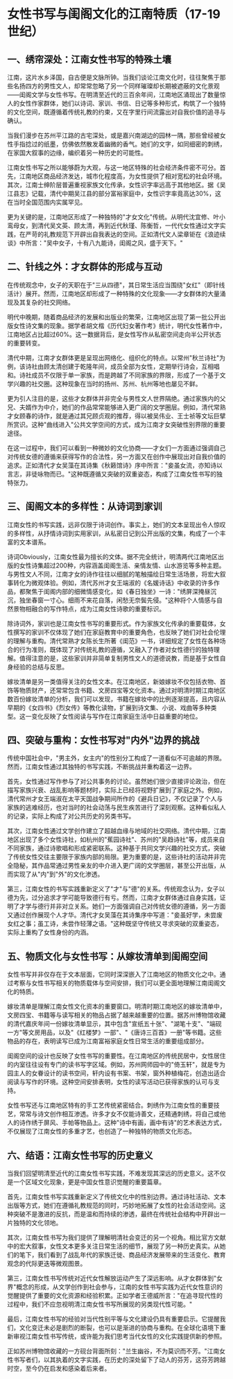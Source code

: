 # 女性书写与闺阁文化的江南特质（17-19世纪）

## 一、绣帘深处：江南女性书写的特殊土壤

江南，这片水乡泽国，自古便是文脉所钟。当我们谈论江南文化时，往往聚焦于那些名扬四方的男性文人，却常常忽略了另一个同样璀璨却长期被遮蔽的文化景观——闺阁文学与女性书写。在明清至近代的三百余年间，江南地区涌现出了数量惊人的女性作家群体，她们以诗词、家训、书信、日记等多种形式，构筑了一个独特的文化空间，既遵循着传统礼教的约束，又在字里行间流露出对自我价值的追寻与确认。

当我们漫步在苏州平江路的古宅深处，或是嘉兴南湖边的园林一隅，那些曾经被女性手指捻过的纸墨，仿佛依然散发着幽微的香气。她们的文字，如同细密的刺绣，在家国大叙事的边缘，编织着另一种历史的可能性。

江南女性书写之所以能够蔚为大观，与这一地区特殊的社会经济条件密不可分。首先，江南地区商品经济发达，城市化程度高，为女性提供了相对宽松的社会环境。其次，江南士绅阶层普遍重视家族文化传承，女性识字率远高于其他地区。据《吴江县志》记载，清代中期吴江县的部分富裕家庭中，女性识字率竟高达30%，这在当时全国范围内实属罕见。

更为关键的是，江南地区形成了一种独特的"才女文化"传统。从明代沈宜修、叶小鸾母女，到清代吴文英、顾太清，再到近代秋瑾、陈衡哲，一代代女性通过文字实践，在严苛的礼教规范下开辟出自我表达的空间。正如清代文人梁章钜在《浪迹续谈》中所言："吴中女子，十有八九能诗，闺阁之风，盛于天下。"

## 二、针线之外：才女群体的形成与互动

在传统观念中，女子的天职在于"三从四德"，其日常生活应当围绕"女红"（即针线活计）展开。然而，江南地区却形成了一种特殊的文化现象——才女群体的大量涌现及其复杂的社交网络。

明代中晚期，随着商品经济的发展和出版业的繁荣，江南地区出现了第一批公开出版女性诗文集的现象。据学者胡文楷《历代妇女著作考》统计，明代女性著作中，江南地区占比超过60%。这一数据背后，是女性写作从私密空间走向半公开状态的重要转变。

清代中期，江南才女群体更是呈现出网络化、组织化的特点。以常州"秋兰诗社"为例，该诗社由顾太清创建于乾隆年间，成员全部为女性，定期举行诗会，互相唱和。诗社成员不仅限于单一家族，而是跨越了不同家族的界限，形成了一个基于文学兴趣的社交圈。这种现象在当时的扬州、苏州、杭州等地也屡见不鲜。

更为引人注目的是，这些才女群体并非完全与男性文人世界隔绝。通过家族内的父兄、夫婿作为中介，她们的作品常常能够进入更广阔的文学圈层。例如，清代常熟才女顾春的诗作，就是通过其兄顾贞观的推荐，得以被吴伟业、王士祯等文坛巨擘所赏识。这种"曲线进入"公共文学空间的方式，成为江南才女突破性别界限的重要途径。

在这一过程中，我们可以看到一种微妙的文化协商——才女们一方面通过强调自己对传统女德的遵循来获得写作的合法性，另一方面又在创作中展现出对自我价值的追求。正如清代才女吴藻在其诗集《秋籁馆诗》序中所言："妾虽女流，亦知诗以言志，非徒咏物而已。"这种既遵循又突破的双重姿态，构成了江南女性书写的独特张力。

## 三、闺阁文本的多样性：从诗词到家训

江南女性的书写实践，远非仅限于诗词创作。事实上，她们的文本呈现出令人惊叹的多样性，从抒情诗词到实用家训，从私密日记到公开出版的文集，构成了一个丰富的文本谱系。

诗词Obviously，江南女性最为擅长的文体。据不完全统计，明清两代江南地区出版的女性诗集超过200种，内容涵盖闺阁生活、亲情友情、山水游览等多种主题。与男性文人不同，江南才女的诗作往往以细腻的笔触描绘日常生活场景，将宏大叙事转化为微观体验。例如，清代苏州才女王端淑的《名媛诗话》中收录的许多作品，都聚焦于闺阁内部的细微情感变化，如《春日独坐》一诗："绣屏深掩昼沉沉，独坐春窗一寸心。细雨不来花自落，闲愁无奈鬓先侵。"这种将个人情感与自然景物相融合的写作特点，成为江南女性诗歌的重要标识。

除诗词外，家训也是江南女性书写的重要形式。作为家族文化传承的重要载体，女性撰写的家训不仅体现了她们在家庭教育中的重要角色，也反映了她们对社会伦理的理解与重构。清代常熟才女陈长生所著《闺范》一书，详细规定了女性在各种场合的行为准则，既体现了对传统礼教的遵循，又融入了作者对女性德行的独特理解。值得注意的是，这些家训并非简单复制男性文人的道德说教，而是基于女性自身经验的总结与反思。

嫁妆清单是另一类值得关注的女性文本。在江南地区，新娘嫁妆不仅包括衣物、首饰等物质财产，还常常包含书籍、文房四宝等文化资本。通过对明清时期江南地区数百份嫁妆清单的分析，我们可以发现，书籍在嫁妆中的比例逐渐提高，且内容从早期的《女四书》《烈女传》等教化读物，扩展到诗文集、小说、戏曲等多种类型。这一变化反映了女性阅读与写作在江南家庭生活中日益重要的地位。

## 四、突破与重构：女性书写对"内外"边界的挑战

传统中国社会中，"男主外，女主内"的性别分工构成了一道看似不可逾越的界限。然而，江南女性通过其独特的书写实践，不断挑战并重构着这一边界。

首先，女性通过写作参与了对公共事务的讨论。虽然她们很少直接评论政治，但在描写家族兴衰、战乱影响等题材时，实际上已经将视野扩展到了家庭之外。例如，清代常州才女王端淑在太平天国战争期间所作的《避兵日记》，不仅记录了个人与家族的逃难经历，也对当时的社会动荡与民生疾苦进行了深刻观察。这种看似私人的记录，实际上构成了对公共历史的另类书写。

其次，江南女性通过文学创作建立了超越血缘与地域的社交网络。清代中期，江南地区出现了多个女性诗社，如杭州的"蕉园诗社"、苏州的"吴趋诗社"等，成员来自不同家族，通过诗歌唱和形成紧密联系。这种基于共同文学兴趣的社交方式，突破了传统女性交往主要限于家族内部的局限。更为重要的是，这些诗社的活动并非完全隐秘，其作品常通过男性亲友的中介进入更广阔的文学圈层，甚至公开出版，从而实现了从"内"到"外"的文化渗透。

第三，江南女性的书写实践重新定义了"才"与"德"的关系。传统观念认为，女子以德为先，过分追求才学可能导致德行有亏。然而，江南才女群体通过自身实践，证明了才学与德行并非对立关系。她们一方面强调自己对传统女德的遵循，另一方面又通过创作展现个人才华。清代才女吴藻在其诗集序中写道："妾虽好学，未尝废女红之事；虽工诗，未尝作轻薄之语。"这种既坚守传统又寻求突破的双重姿态，实际上重构了女性身份的内涵。

## 五、物质文化与女性书写：从嫁妆清单到闺阁空间

女性书写并非仅存在于文本层面，它同时深深嵌入了江南地区的物质文化之中。通过考察与女性书写相关的物质载体与空间安排，我们可以更全面地理解江南闺阁文化的特质。

嫁妆清单是理解江南女性文化资本的重要窗口。明清时期江南地区的嫁妆清单中，文房四宝、书籍等与读写相关的物品占据了越来越重要的位置。据苏州博物馆收藏的清代嘉庆年间一份嫁妆清单显示，其中包含"宣纸五十张"、"湖笔十支"、"端砚一方"等文房用品，以及"《红楼梦》一部"、"《唐诗三百首》一册"等书籍。这些物品的存在，表明读写已成为江南富裕家庭女性日常生活的重要组成部分。

闺阁空间的设计也反映了女性书写的重要性。在江南地区的传统民居中，女性居住的内室往往设有专门的读书写字区域。例如，苏州网师园中的"倚玉轩"，就是专为园主人的女眷设计的读书空间，轩内设有书案、书架，窗外种植梅花，创造出适合阅读与写作的环境。这种空间安排表明，女性的读写活动已获得家族的认可与支持。

女性书写还与江南地区特有的手工艺传统紧密结合。刺绣作为江南女性的重要技艺，常常与诗文创作相互渗透。许多才女不仅能诗善文，还精通刺绣，将自己或他人的诗作绣于屏风、手帕等物品上。这种"诗中有画，画中有诗"的艺术表达方式，不仅展现了江南女性的多重才艺，也创造了一种独特的物质文化形态。

## 六、结语：江南女性书写的历史意义

当我们回望明清至近代的江南女性书写实践，不难发现其深远的历史意义。这不仅是一个区域文化现象，更是中国女性意识觉醒的重要篇章。

首先，江南女性书写实践重新定义了传统文化中的性别边界。通过诗社活动、文本出版等方式，她们在遵循礼教规范的同时，巧妙地拓展了女性的社会活动空间。这种突破不是激进的反抗，而是温和而持续的渗透，最终在传统社会结构中开辟出一片独特的文化领地。

其次，江南女性书写为我们提供了理解明清社会变迁的另一个视角。相比官方文献中的宏大叙事，女性文本更多关注日常生活的细节，展现了另一种历史真实。从她们的笔下，我们看到了战乱年代的家族迁徙、商品经济发展带来的生活变化、教育观念的代际更迭等微观图景。

第三，江南女性书写传统对近代女性解放运动产生了深远影响。从才女群体到"女界"概念的形成，从文学创作到社会参与，江南的女性书写实践为近代女性意识的觉醒提供了重要的文化资源和经验积累。正如学者王德威所言："在追寻现代性的过程中，我们不应忽视明清江南女性书写所展现的另类现代性可能。"

最后，江南女性书写的经验对当代性别平等与文化建设仍具有重要启示。它提醒我们，文化变迁未必是剧烈的断裂，也可以是渐进的协商与重构。在全球化语境下重新审视江南女性书写传统，或许能为我们思考当代女性的文化实践提供新的参照。

正如苏州博物馆收藏的一方砚台背面所刻："兰生幽谷，不为莫识而不芳。"江南女性书写者们，以其执着的文字实践，在历史的深处留下了动人的芬芳，这芬芳跨越时空，至今仍在启发和感染着后来者。